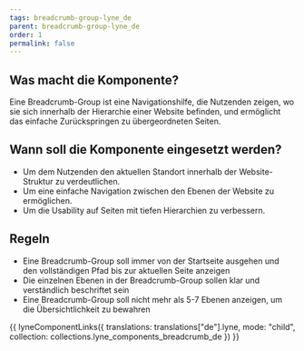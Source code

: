 ```yaml
---
tags: breadcrumb-group-lyne_de
parent: breadcrumb-group-lyne_de
order: 1
permalink: false
---
```


## Was macht die Komponente?
Eine Breadcrumb-Group ist eine Navigationshilfe, die Nutzenden zeigen, wo sie sich innerhalb der Hierarchie einer Website befinden, und ermöglicht das einfache Zurückspringen zu übergeordneten Seiten.

## Wann soll die Komponente eingesetzt werden?
* Um dem Nutzenden den aktuellen Standort innerhalb der Website-Struktur zu verdeutlichen.
* Um eine einfache Navigation zwischen den Ebenen der Website zu ermöglichen.
* Um die Usability auf Seiten mit tiefen Hierarchien zu verbessern.

## Regeln
* Eine Breadcrumb-Group soll immer von der Startseite ausgehen und den vollständigen Pfad bis zur aktuellen Seite anzeigen
* Die einzelnen Ebenen in der Breadcrumb-Group sollen klar und verständlich beschriftet sein
* Eine Breadcrumb-Group soll nicht mehr als 5-7 Ebenen anzeigen, um die Übersichtlichkeit zu bewahren

{{ lyneComponentLinks({
  translations: translations["de"].lyne,
  mode: "child",
  collection: collections.lyne_components_breadcrumb_de
}) }}